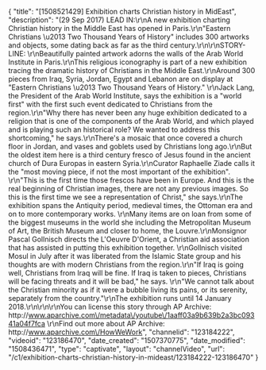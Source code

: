 {
    "title": "[1508521429] Exhibition charts Christian history in MidEast",
    "description": "(29 Sep 2017) LEAD IN:\r\nA new exhibition charting Christian history in the Middle East has opened in Paris.\r\n\"Eastern Christians \u2013 Two Thousand Years of History\" includes 300 artworks and objects, some dating back as far as the third century.\r\n\r\nSTORY-LINE: \r\nBeautifully painted artwork adorns the walls of the Arab World Institute in Paris.\r\nThis religious iconography is part of a new exhibition tracing the dramatic history of Christians in the Middle East.\r\nAround 300 pieces from Iraq, Syria, Jordan, Egypt and Lebanon are on display at \"Eastern Christians \u2013 Two Thousand Years of History.\"  \r\nJack Lang, the President of the Arab World Institute, says the exhibition is a \"world first\" with the first such event dedicated to Christians from the region.\r\n\"Why there has never been any huge exhibition dedicated to a religion that is one of the components of the Arab World, and which played and is playing such an historical role? We wanted to address this shortcoming,\" he says.\r\nThere's a mosaic that once covered a church floor in Jordan, and vases and goblets used by Christians long ago.\r\nBut the oldest item here is a third century fresco of Jesus found in the ancient church of Dura Europas in eastern Syria.\r\nCurator Raphaelle Ziade calls it the \"most moving piece, if not the most important of the exhibition\". \r\n\"This is the first time those frescos have been in Europe. And this is the real beginning of Christian images, there are not any previous images. So this is the first time we see a representation of Christ,\" she says.\r\nThe exhibition spans the Antiquity period, medieval times, the Ottoman era and on to more contemporary works. \r\nMany items are on loan from some of the biggest museums in the world she including the Metropolitan Museum of Art, the British Museum and closer to home, the Louvre.\r\nMonsignor Pascal Gollnisch directs the L'Oeuvre D'Orient, a Christian aid association that has assisted in putting this exhibition together. \r\nGollnisch visited Mosul in July after it was liberated from the Islamic State group and his thoughts are with modern Christians from the region.\r\n\"If Iraq is going well, Christians from Iraq will be fine. If Iraq is taken to pieces, Christians will be facing threats and it will be bad,\" he says. \r\n\"We cannot talk about the Christian minority as if it were a bubble living its pains, or its serenity, separately from the country.\"\r\nThe exhibition runs until 14 January 2018.\r\n\r\n\r\nYou can license this story through AP Archive: http:\/\/www.aparchive.com\/metadata\/youtube\/1aaff03a9b639b2a3bc09341a04f7fca \r\nFind out more about AP Archive: http:\/\/www.aparchive.com\/HowWeWork",
    "channelid": "123184222",
    "videoid": "123186470",
    "date_created": "1507370775",
    "date_modified": "1508436471",
    "type": "captivate",
    "layout": "channelVideo",
    "url": "\/c1\/exhibition-charts-christian-history-in-mideast\/123184222-123186470"
}